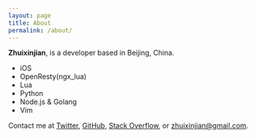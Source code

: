 ```yaml
---
layout: page
title: About
permalink: /about/
---
```


**Zhuixinjian**, is a developer based in Beijing, China.

- iOS
- OpenResty(ngx_lua)
- Lua
- Python
- Node.js & Golang
- Vim

Contact me at [Twitter][1], [GitHub][2], [Stack Overflow][3], or <zhuixinjian@gmail.com>.

[1]: https://twitter.com/zhuixinjian
[2]: https://github.com/zhuixinjian
[3]: http://stackoverflow.com/users/499743/zhuixinjian

